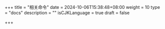 +++
title = "相关命令"
date = 2024-10-06T15:38:48+08:00
weight = 10
type = "docs"
description = ""
isCJKLanguage = true
draft = false

+++

